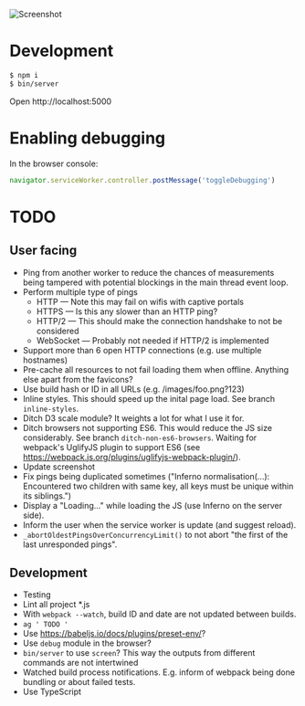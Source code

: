 ![Screenshot](https://raw.github.com/frosas/lag/master/screenshot.png)

# Development

```bash
$ npm i
$ bin/server
```

Open http://localhost:5000

# Enabling debugging

In the browser console:

```js
navigator.serviceWorker.controller.postMessage('toggleDebugging')
```

# TODO

## User facing

- Ping from another worker to reduce the chances of measurements being tampered 
  with potential blockings in the main thread event loop.
- Perform multiple type of pings
  - HTTP — Note this may fail on wifis with captive portals
  - HTTPS — Is this any slower than an HTTP ping?
  - HTTP/2 — This should make the connection handshake to not be considered
  - WebSocket — Probably not needed if HTTP/2 is implemented
- Support more than 6 open HTTP connections (e.g. use multiple hostnames)
- Pre-cache all resources to not fail loading them when offline. Anything else 
  apart from the favicons?
- Use build hash or ID in all URLs (e.g. /images/foo.png?123)
- Inline styles. This should speed up the inital page load. See branch `inline-styles`.
- Ditch D3 scale module? It weights a lot for what I use it for.
- Ditch browsers not supporting ES6. This would reduce the JS size considerably.
  See branch `ditch-non-es6-browsers`. Waiting for webpack's UglifyJS plugin to 
  support ES6 (see https://webpack.js.org/plugins/uglifyjs-webpack-plugin/).
- Update screenshot
- Fix pings being duplicated sometimes ("Inferno normalisation(...): Encountered 
  two children with same key, all keys must be unique within its siblings.")
- Display a "Loading..." while loading the JS (use Inferno on the server side).
- Inform the user when the service worker is update (and suggest reload).
- `_abortOldestPingsOverConcurrencyLimit()` to not abort "the first of the last
  unresponded pings".

## Development

- Testing
- Lint all project *.js
- With `webpack --watch`, build ID and date are not updated between builds.
- `ag ' TODO '`
- Use https://babeljs.io/docs/plugins/preset-env/?
- Use `debug` module in the browser?
- `bin/server` to use `screen`? This way the outputs from different commands are
  not intertwined
- Watched build process notifications. E.g. inform of webpack being done bundling
  or about failed tests.
- Use TypeScript